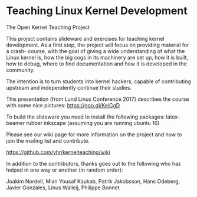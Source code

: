 # Teaching Linux Kernel Development
The Open Kernel Teaching Project

This project contains slideware and exercises for teaching kernel development. 
As a first step, the project will focus on providing material for a crash-
course, with the goal of giving a wide understanding of what the Linux kernel
is, how the big cogs in its machinery are set up, how it is built, how to debug, where to find documentation and how it is developed in the community.

The intention is to turn students into kernel hackers, capable of contributing upstream and independently continue their studies.

This presentation (from Lund Linux Conference 2017) describes the course with some nice pictures: https://goo.gl/KeiCgD

To build the slideware you need to install the following packages:
	latex-beamer rubber inkscape (assuming you are running ubuntu 16)

Please see our wiki page for more information on the project and how to join the mailing list and contribute.

https://github.com/yhr/kernelteaching/wiki

In addition to the contributors, thanks goes out to the following who has
helped in one way or another (in random order):

Joakim Nordell, Mian Yousaf Kaukab, Patrik Jakobsson, Hans Odeberg, Javier Gonzales, Linus Walleij, Philippe Bonnet
